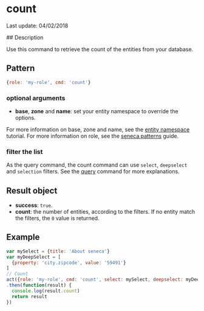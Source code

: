 # count

Last update: 04/02/2018

## Description

Use this command to retrieve the count of the entities from your database. 

## Pattern

```js
{role: 'my-role', cmd: 'count'}
```

### optional arguments

* **base**, **zone** and **name**: set your entity namespace to override the options.

For more information on base, zone and name, see the [entity namespace][] tutorial.
For more information on role, see the [seneca patterns][] guide.

### filter the list

As the query command, the count command can use `select`, `deepselect` and `selection` filters. See the  [query][] command for more explanations.

## Result object

- **success**: `true`.
- **count**: the number of entities, according to the filters. If no entity match the filters, the `0` value is returned.

## Example

```js
var mySelect = {title: 'About seneca'}
var myDeepSelect = [
  {property: 'city.zipcode', value: '59491'}
]
// Count
act({role: 'my-role', cmd: 'count', select: mySelect, deepselect: myDeepSelect})
.then(function(result) {
  console.log(result.count)
  return result
})
```

[entity namespace]: http://senecajs.org/docs/tutorials/understanding-data-entities.html#zone-base-and-name-the-entity-namespace
[seneca patterns]: http://senecajs.org/getting-started/#patterns
[query]: https://github.com/jack-y/seneca-entity-crud/tree/master/docs/query.md